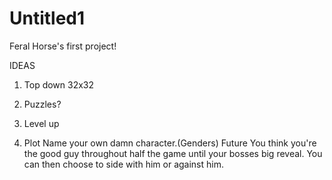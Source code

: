 # Untitled1
Feral Horse's first project!

IDEAS
1. Top down
    32x32

2. Puzzles?

3. Level up

4. Plot
    Name your own damn character.(Genders)
    Future
    You think you're the good guy throughout half the game until your bosses big reveal. You can then choose to side with him or     against him.
    

